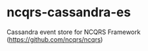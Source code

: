 ncqrs-cassandra-es
==================

Cassandra event store for NCQRS Framework (https://github.com/ncqrs/ncqrs)